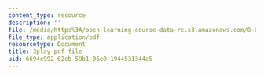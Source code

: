 ```yaml
---
content_type: resource
description: ''
file: /media/https%3A/open-learning-course-data-rc.s3.amazonaws.com/8-01sc-classical-mechanics-fall-2016/6694c99262cb59b106e01944531344a5_ykwNGB9kuaA.pdf
file_type: application/pdf
resourcetype: Document
title: 3play pdf file
uid: 6694c992-62cb-59b1-06e0-1944531344a5
---
```

